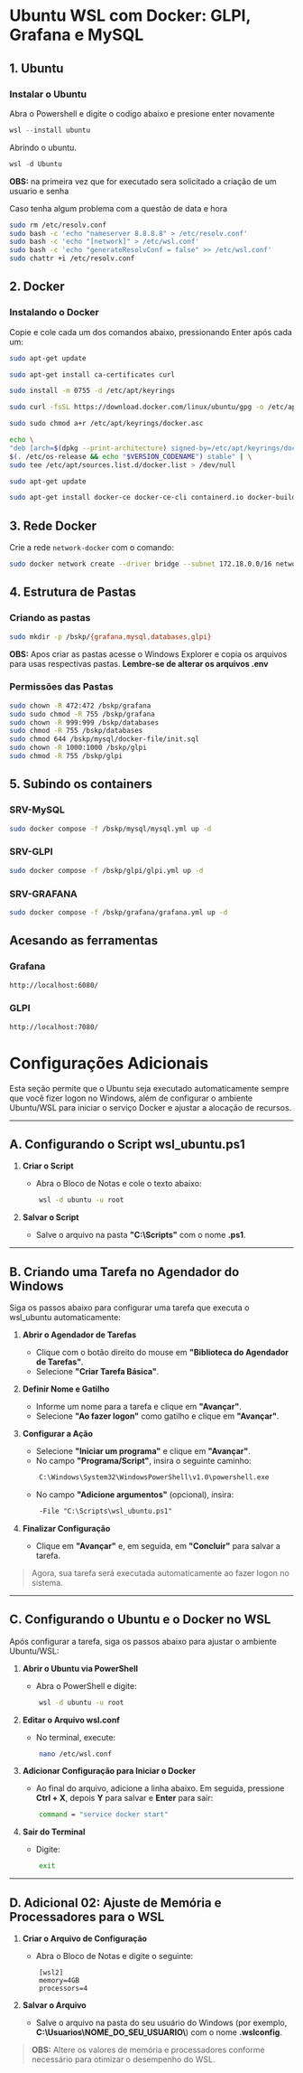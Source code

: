 # Ubuntu WSL com Docker: GLPI, Grafana e MySQL

## 1. Ubuntu

### Instalar o Ubuntu

Abra o Powershell e digite o codigo abaixo e presione enter novamente

```Powershell
wsl --install ubuntu 
```

Abrindo o ubuntu.

```Powershell
wsl -d Ubuntu
```

**OBS:** na primeira vez que for executado sera solicitado a criação de um usuario e senha

Caso tenha algum problema com a questão de data e hora

```bash
sudo rm /etc/resolv.conf
sudo bash -c 'echo "nameserver 8.8.8.8" > /etc/resolv.conf'
sudo bash -c 'echo "[network]" > /etc/wsl.conf'
sudo bash -c 'echo "generateResolvConf = false" >> /etc/wsl.conf'
sudo chattr +i /etc/resolv.conf
```

## 2. Docker

### Instalando o Docker

Copie e cole cada um dos comandos abaixo, pressionando Enter após cada um:

```bash
sudo apt-get update

sudo apt-get install ca-certificates curl

sudo install -m 0755 -d /etc/apt/keyrings

sudo curl -fsSL https://download.docker.com/linux/ubuntu/gpg -o /etc/apt/keyrings/docker.asc

sudo sudo chmod a+r /etc/apt/keyrings/docker.asc

echo \
"deb [arch=$(dpkg --print-architecture) signed-by=/etc/apt/keyrings/docker.asc] https://download.docker.com/linux/ubuntu \
$(. /etc/os-release && echo "$VERSION_CODENAME") stable" | \
sudo tee /etc/apt/sources.list.d/docker.list > /dev/null

sudo apt-get update

sudo apt-get install docker-ce docker-ce-cli containerd.io docker-buildx-plugin docker-compose-plugin
```

## 3. Rede Docker

Crie a rede `network-docker` com o comando:

```bash
sudo docker network create --driver bridge --subnet 172.18.0.0/16 network-docker
```

## 4. Estrutura de Pastas

### Criando as pastas

```bash
sudo mkdir -p /bskp/{grafana,mysql,databases,glpi}
```

**OBS:** Apos criar as pastas acesse o Windows Explorer e copia os arquivos para usas respectivas pastas.
**Lembre-se de alterar os arquivos .env**

### Permissões das Pastas

```bash
sudo chown -R 472:472 /bskp/grafana
sudo sudo chmod -R 755 /bskp/grafana
sudo chown -R 999:999 /bskp/databases
sudo chmod -R 755 /bskp/databases
sudo chmod 644 /bskp/mysql/docker-file/init.sql
sudo chown -R 1000:1000 /bskp/glpi
sudo chmod -R 755 /bskp/glpi
```

## 5. Subindo os containers

### SRV-MySQL

```bash
sudo docker compose -f /bskp/mysql/mysql.yml up -d
```

### SRV-GLPI

```bash
sudo docker compose -f /bskp/glpi/glpi.yml up -d
```

### SRV-GRAFANA

```bash
sudo docker compose -f /bskp/grafana/grafana.yml up -d
```

## Acesando as ferramentas

### Grafana

```html
http://localhost:6080/
```

### GLPI

```html
http://localhost:7080/
```

# Configurações Adicionais

Esta seção permite que o Ubuntu seja executado automaticamente sempre que você fizer logon no Windows, além de configurar o ambiente Ubuntu/WSL para iniciar o serviço Docker e ajustar a alocação de recursos.

---

## A. Configurando o Script wsl_ubuntu.ps1

1. **Criar o Script**  
   - Abra o Bloco de Notas e cole o texto abaixo:

   ```bash
       wsl -d ubuntu -u root
   ```

2. **Salvar o Script**  
   - Salve o arquivo na pasta **"C:\Scripts"** com o nome **.ps1**.

---

## B. Criando uma Tarefa no Agendador do Windows

Siga os passos abaixo para configurar uma tarefa que executa o wsl_ubuntu automaticamente:

1. **Abrir o Agendador de Tarefas**  
   - Clique com o botão direito do mouse em **"Biblioteca do Agendador de Tarefas"**.  
   - Selecione **"Criar Tarefa Básica"**.

2. **Definir Nome e Gatilho**  
   - Informe um nome para a tarefa e clique em **"Avançar"**.  
   - Selecione **"Ao fazer logon"** como gatilho e clique em **"Avançar"**.

3. **Configurar a Ação**  
   - Selecione **"Iniciar um programa"** e clique em **"Avançar"**.  
   - No campo **"Programa/Script"**, insira o seguinte caminho:

   ```txt
       C:\Windows\System32\WindowsPowerShell\v1.0\powershell.exe
   ```

   - No campo **"Adicione argumentos"** (opcional), insira:

   ```txt
       -File "C:\Scripts\wsl_ubuntu.ps1"
   ```

4. **Finalizar Configuração**  
   - Clique em **"Avançar"** e, em seguida, em **"Concluir"** para salvar a tarefa.

> Agora, sua tarefa será executada automaticamente ao fazer logon no sistema.

---

## C. Configurando o Ubuntu e o Docker no WSL

Após configurar a tarefa, siga os passos abaixo para ajustar o ambiente Ubuntu/WSL:

1. **Abrir o Ubuntu via PowerShell**  
   - Abra o PowerShell e digite:

   ```bash
       wsl -d ubuntu -u root
   ```

2. **Editar o Arquivo wsl.conf**  
   - No terminal, execute:

   ```bash
       nano /etc/wsl.conf
   ```

3. **Adicionar Configuração para Iniciar o Docker**  
   - Ao final do arquivo, adicione a linha abaixo. Em seguida, pressione **Ctrl + X**, depois **Y** para salvar e **Enter** para sair:

   ```bash
       command = "service docker start"
   ```

4. **Sair do Terminal**  
   - Digite:

   ```bash
       exit
   ```

---

## D. Adicional 02: Ajuste de Memória e Processadores para o WSL

1. **Criar o Arquivo de Configuração**  
   - Abra o Bloco de Notas e digite o seguinte:

   ```notepad
       [wsl2]
       memory=4GB
       processors=4
   ```

2. **Salvar o Arquivo**  
   - Salve o arquivo na pasta do seu usuário do Windows (por exemplo, **C:\Usuarios\NOME_DO_SEU_USUARIO\\**) com o nome **.wslconfig**.

> **OBS:** Altere os valores de memória e processadores conforme necessário para otimizar o desempenho do WSL.
